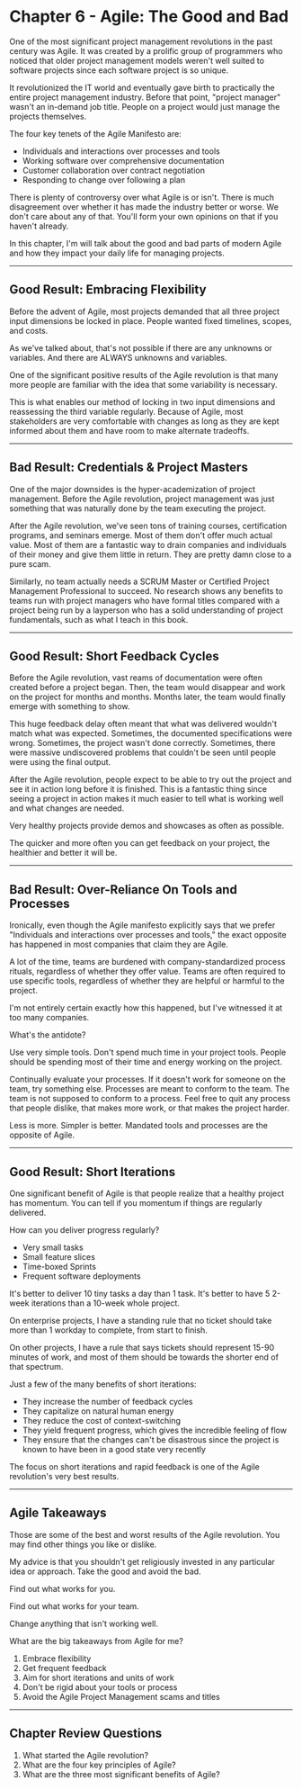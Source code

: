 # Chapter 6 - Agile: The Good and Bad

One of the most significant project management revolutions in the past century was Agile. It was created by a prolific group of programmers who noticed that older project management models weren't well suited to software projects since each software project is so unique.

It revolutionized the IT world and eventually gave birth to practically the entire project management industry. Before that point, "project manager" wasn't an in-demand job title. People on a project would just manage the projects themselves.

The four key tenets of the Agile Manifesto are:

- Individuals and interactions over processes and tools
- Working software over comprehensive documentation
- Customer collaboration over contract negotiation
- Responding to change over following a plan

There is plenty of controversy over what Agile is or isn't. There is much disagreement over whether it has made the industry better or worse. We don't care about any of that. You'll form your own opinions on that if you haven't already.

In this chapter, I'm will talk about the good and bad parts of modern Agile and how they impact your daily life for managing projects.

---

## Good Result: Embracing Flexibility

Before the advent of Agile, most projects demanded that all three project input dimensions be locked in place. People wanted fixed timelines, scopes, and costs.

As we've talked about, that's not possible if there are any unknowns or variables. And there are ALWAYS unknowns and variables.

One of the significant positive results of the Agile revolution is that many more people are familiar with the idea that some variability is necessary.

This is what enables our method of locking in two input dimensions and reassessing the third variable regularly. Because of Agile, most stakeholders are very comfortable with changes as long as they are kept informed about them and have room to make alternate tradeoffs.

---

## Bad Result: Credentials & Project Masters

One of the major downsides is the hyper-academization of project management. Before the Agile revolution, project management was just something that was naturally done by the team executing the project.

After the Agile revolution, we've seen tons of training courses, certification programs, and seminars emerge. Most of them don't offer much actual value. Most of them are a fantastic way to drain companies and individuals of their money and give them little in return. They are pretty damn close to a pure scam.

Similarly, no team actually needs a SCRUM Master or Certified Project Management Professional to succeed. No research shows any benefits to teams run with project managers who have formal titles compared with a project being run by a layperson who has a solid understanding of project fundamentals, such as what I teach in this book.

---

## Good Result: Short Feedback Cycles

Before the Agile revolution, vast reams of documentation were often created before a project began. Then, the team would disappear and work on the project for months and months. Months later, the team would finally emerge with something to show.

This huge feedback delay often meant that what was delivered wouldn't match what was expected. Sometimes, the documented specifications were wrong. Sometimes, the project wasn't done correctly. Sometimes, there were massive undiscovered problems that couldn't be seen until people were using the final output.

After the Agile revolution, people expect to be able to try out the project and see it in action long before it is finished. This is a fantastic thing since seeing a project in action makes it much easier to tell what is working well and what changes are needed.

Very healthy projects provide demos and showcases as often as possible.

The quicker and more often you can get feedback on your project, the healthier and better it will be.

---

## Bad Result: Over-Reliance On Tools and Processes

Ironically, even though the Agile manifesto explicitly says that we prefer "Individuals and interactions over processes and tools," the exact opposite has happened in most companies that claim they are Agile.

A lot of the time, teams are burdened with company-standardized process rituals, regardless of whether they offer value. Teams are often required to use specific tools, regardless of whether they are helpful or harmful to the project.

I'm not entirely certain exactly how this happened, but I've witnessed it at too many companies.

What's the antidote?

Use very simple tools. Don't spend much time in your project tools. People should be spending most of their time and energy working on the project.

Continually evaluate your processes. If it doesn't work for someone on the team, try something else. Processes are meant to conform to the team. The team is not supposed to conform to a process. Feel free to quit any process that people dislike, that makes more work, or that makes the project harder.

Less is more. Simpler is better. Mandated tools and processes are the opposite of Agile.

---

## Good Result: Short Iterations

One significant benefit of Agile is that people realize that a healthy project has momentum. You can tell if you momentum if things are regularly delivered.

How can you deliver progress regularly?

- Very small tasks
- Small feature slices
- Time-boxed Sprints
- Frequent software deployments

It's better to deliver 10 tiny tasks a day than 1 task. It's better to have 5 2-week iterations than a 10-week whole project.

On enterprise projects, I have a standing rule that no ticket should take more than 1 workday to complete, from start to finish.

On other projects, I have a rule that says tickets should represent 15-90 minutes of work, and most of them should be towards the shorter end of that spectrum.

Just a few of the many benefits of short iterations:
- They increase the number of feedback cycles
- They capitalize on natural human energy
- They reduce the cost of context-switching
- They yield frequent progress, which gives the incredible feeling of flow
- They ensure that the changes can't be disastrous since the project is known to have been in a good state very recently

The focus on short iterations and rapid feedback is one of the Agile revolution's very best results.

---

## Agile Takeaways

Those are some of the best and worst results of the Agile revolution. You may find other things you like or dislike.

My advice is that you shouldn't get religiously invested in any particular idea or approach. Take the good and avoid the bad.

Find out what works for you.

Find out what works for your team.

Change anything that isn't working well.

What are the big takeaways from Agile for me?
1. Embrace flexibility
2. Get frequent feedback
3. Aim for short iterations and units of work
4. Don't be rigid about your tools or process
5. Avoid the Agile Project Management scams and titles

---

## Chapter Review Questions
1. What started the Agile revolution?
2. What are the four key principles of Agile?
3. What are the three most significant benefits of Agile?
